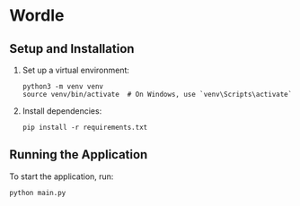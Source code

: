 # Wordle

## Setup and Installation
1. Set up a virtual environment:
    ```
    python3 -m venv venv
    source venv/bin/activate  # On Windows, use `venv\Scripts\activate`
    ```
2. Install dependencies:
    ```
    pip install -r requirements.txt
    ```

## Running the Application
To start the application, run:
```
python main.py
```
